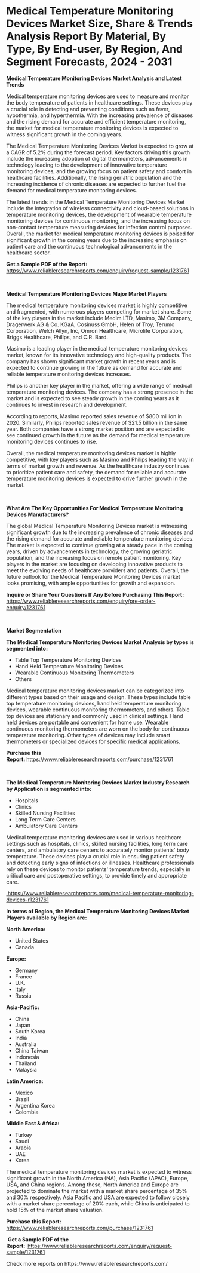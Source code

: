 <p><h1>Medical Temperature Monitoring Devices Market Size, Share & Trends Analysis Report By Material, By Type, By End-user, By Region, And Segment Forecasts, 2024 - 2031</h1></p><p><strong>Medical Temperature Monitoring Devices Market Analysis and Latest Trends</strong></p>
<p><p>Medical temperature monitoring devices are used to measure and monitor the body temperature of patients in healthcare settings. These devices play a crucial role in detecting and preventing conditions such as fever, hypothermia, and hyperthermia. With the increasing prevalence of diseases and the rising demand for accurate and efficient temperature monitoring, the market for medical temperature monitoring devices is expected to witness significant growth in the coming years.</p><p>The Medical Temperature Monitoring Devices Market is expected to grow at a CAGR of 5.2% during the forecast period. Key factors driving this growth include the increasing adoption of digital thermometers, advancements in technology leading to the development of innovative temperature monitoring devices, and the growing focus on patient safety and comfort in healthcare facilities. Additionally, the rising geriatric population and the increasing incidence of chronic diseases are expected to further fuel the demand for medical temperature monitoring devices.</p><p>The latest trends in the Medical Temperature Monitoring Devices Market include the integration of wireless connectivity and cloud-based solutions in temperature monitoring devices, the development of wearable temperature monitoring devices for continuous monitoring, and the increasing focus on non-contact temperature measuring devices for infection control purposes. Overall, the market for medical temperature monitoring devices is poised for significant growth in the coming years due to the increasing emphasis on patient care and the continuous technological advancements in the healthcare sector.</p></p>
<p><strong>Get a Sample PDF of the Report:&nbsp;</strong> <a href="https://www.reliableresearchreports.com/enquiry/request-sample/1231761">https://www.reliableresearchreports.com/enquiry/request-sample/1231761</a></p>
<p>&nbsp;</p>
<p><strong>Medical Temperature Monitoring Devices Major Market Players</strong></p>
<p><p>The medical temperature monitoring devices market is highly competitive and fragmented, with numerous players competing for market share. Some of the key players in the market include Medim LTD, Masimo, 3M Company, Dragerwerk AG & Co. KGaA, Cosinuss GmbH, Helen of Troy, Terumo Corporation, Welch Allyn, Inc, Omron Healthcare, Microlife Corporation, Briggs Healthcare, Philips, and C.R. Bard.</p><p>Masimo is a leading player in the medical temperature monitoring devices market, known for its innovative technology and high-quality products. The company has shown significant market growth in recent years and is expected to continue growing in the future as demand for accurate and reliable temperature monitoring devices increases.</p><p>Philips is another key player in the market, offering a wide range of medical temperature monitoring devices. The company has a strong presence in the market and is expected to see steady growth in the coming years as it continues to invest in research and development.</p><p>According to reports, Masimo reported sales revenue of $800 million in 2020. Similarly, Philips reported sales revenue of $21.5 billion in the same year. Both companies have a strong market position and are expected to see continued growth in the future as the demand for medical temperature monitoring devices continues to rise.</p><p>Overall, the medical temperature monitoring devices market is highly competitive, with key players such as Masimo and Philips leading the way in terms of market growth and revenue. As the healthcare industry continues to prioritize patient care and safety, the demand for reliable and accurate temperature monitoring devices is expected to drive further growth in the market.</p></p>
<p>&nbsp;</p>
<p><strong>What Are The Key Opportunities For Medical Temperature Monitoring Devices Manufacturers?</strong></p>
<p><p>The global Medical Temperature Monitoring Devices market is witnessing significant growth due to the increasing prevalence of chronic diseases and the rising demand for accurate and reliable temperature monitoring devices. The market is expected to continue growing at a steady pace in the coming years, driven by advancements in technology, the growing geriatric population, and the increasing focus on remote patient monitoring. Key players in the market are focusing on developing innovative products to meet the evolving needs of healthcare providers and patients. Overall, the future outlook for the Medical Temperature Monitoring Devices market looks promising, with ample opportunities for growth and expansion.</p></p>
<p><strong>Inquire or Share Your Questions If Any Before Purchasing This Report:</strong> <a href="https://www.reliableresearchreports.com/enquiry/pre-order-enquiry/1231761">https://www.reliableresearchreports.com/enquiry/pre-order-enquiry/1231761</a></p>
<p>&nbsp;</p>
<p><strong>Market Segmentation</strong></p>
<p><strong>The Medical Temperature Monitoring Devices Market Analysis by types is segmented into:</strong></p>
<p><ul><li>Table Top Temperature Monitoring Devices</li><li>Hand Held Temperature Monitoring Devices</li><li>Wearable Continuous Monitoring Thermometers</li><li>Others</li></ul></p>
<p><p>Medical temperature monitoring devices market can be categorized into different types based on their usage and design. These types include table top temperature monitoring devices, hand held temperature monitoring devices, wearable continuous monitoring thermometers, and others. Table top devices are stationary and commonly used in clinical settings. Hand held devices are portable and convenient for home use. Wearable continuous monitoring thermometers are worn on the body for continuous temperature monitoring. Other types of devices may include smart thermometers or specialized devices for specific medical applications.</p></p>
<p><strong>Purchase this Report:&nbsp;</strong><a href="https://www.reliableresearchreports.com/purchase/1231761">https://www.reliableresearchreports.com/purchase/1231761</a></p>
<p>&nbsp;</p>
<p><strong>The Medical Temperature Monitoring Devices Market Industry Research by Application is segmented into:</strong></p>
<p><ul><li>Hospitals</li><li>Clinics</li><li>Skilled Nursing Facilities</li><li>Long Term Care Centers</li><li>Ambulatory Care Centers</li></ul></p>
<p><p>Medical temperature monitoring devices are used in various healthcare settings such as hospitals, clinics, skilled nursing facilities, long term care centers, and ambulatory care centers to accurately monitor patients' body temperature. These devices play a crucial role in ensuring patient safety and detecting early signs of infections or illnesses. Healthcare professionals rely on these devices to monitor patients' temperature trends, especially in critical care and postoperative settings, to provide timely and appropriate care.</p></p>
<p><a href="https://www.reliableresearchreports.com/medical-temperature-monitoring-devices-r1231761">&nbsp;https://www.reliableresearchreports.com/medical-temperature-monitoring-devices-r1231761</a></p>
<p><strong>In terms of Region, the Medical Temperature Monitoring Devices Market Players available by Region are:</strong></p>
<p>
    <p> <strong> North America: </strong>
        <ul>
            <li>United States</li>
            <li>Canada</li>
        </ul>
        </p> 
    <p> <strong> Europe: </strong>
        <ul>
            <li>Germany</li>
            <li>France</li>
            <li>U.K.</li>
            <li>Italy</li>
            <li>Russia</li>
        </ul>
        </p> 
    <p> <strong> Asia-Pacific: </strong>
        <ul>
            <li>China</li>
            <li>Japan</li>
            <li>South Korea</li>
            <li>India</li>
            <li>Australia</li>
            <li>China Taiwan</li>
            <li>Indonesia</li>
            <li>Thailand</li>
            <li>Malaysia</li>
        </ul>
        </p> 
    <p> <strong> Latin America: </strong>
        <ul>
            <li>Mexico</li>
            <li>Brazil</li>
            <li>Argentina Korea</li>
            <li>Colombia</li>
        </ul>
        </p> 
    <p> <strong> Middle East & Africa: </strong>
        <ul>
            <li>Turkey</li>
            <li>Saudi</li>
            <li>Arabia</li>
            <li>UAE</li>
            <li>Korea</li>
        </ul>
    </p>
    </p>
<p><p>The medical temperature monitoring devices market is expected to witness significant growth in the North America (NA), Asia Pacific (APAC), Europe, USA, and China regions. Among these, North America and Europe are projected to dominate the market with a market share percentage of 35% and 30% respectively. Asia Pacific and USA are expected to follow closely with a market share percentage of 20% each, while China is anticipated to hold 15% of the market share valuation.</p></p>
<p><strong>Purchase this Report: </strong><a href="https://www.reliableresearchreports.com/purchase/1231761">https://www.reliableresearchreports.com/purchase/1231761</a></p>
<p>&nbsp;<strong>Get a Sample PDF of the Report:&nbsp;&nbsp;</strong><a href="https://www.reliableresearchreports.com/enquiry/request-sample/1231761">https://www.reliableresearchreports.com/enquiry/request-sample/1231761</a></p>
<p><strong></strong></p>
<p>Check more reports on https://www.reliableresearchreports.com/</p>